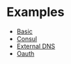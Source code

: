 # Examples

- [Basic](./basic/README.md)
- [Consul](./consul/README.md)
- [External DNS](./external-dns/README.md)
- [Oauth](./oauth/README.md)
